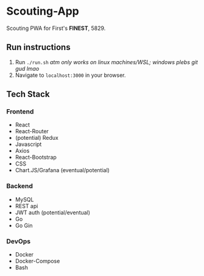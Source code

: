 # Scouting-App

Scouting PWA for First's **FINEST**, 5829.

## Run instructions

1. Run `./run.sh` *atm only works on linux machines/WSL; windows plebs git gud lmao*
2. Navigate to `localhost:3000` in your browser.

## Tech Stack

### Frontend

- React
- React-Router
- (potential) Redux
- Javascript
- Axios
- React-Bootstrap
- CSS
- Chart.JS/Grafana (eventual/potential)

### Backend

- MySQL
- REST api
- JWT auth (potential/eventual)
- Go
- Go Gin

### DevOps

- Docker
- Docker-Compose
- Bash
